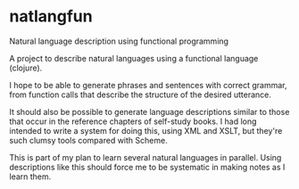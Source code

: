 # natlangfun
Natural language description using functional programming

A project to describe natural languages using a functional language
(clojure).

I hope to be able to generate phrases and sentences with correct
grammar, from function calls that describe the structure of the
desired utterance.

It should also be possible to generate language descriptions similar
to those that occur in the reference chapters of self-study books.  I
had long intended to write a system for doing this, using XML and
XSLT, but they're such clumsy tools compared with Scheme.

This is part of my plan to learn several natural languages in
parallel.  Using descriptions like this should force me to be
systematic in making notes as I learn them.

